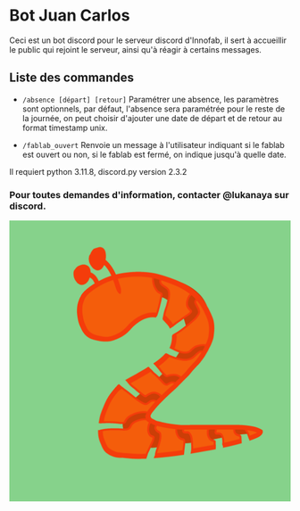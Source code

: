 # Bot Juan Carlos

Ceci est un bot discord pour le serveur discord d'Innofab, il sert à accueillir le public qui rejoint le serveur, ainsi qu'à réagir à certains messages.

## Liste des commandes

- `/absence [départ] [retour]` Paramétrer une absence, les paramètres sont optionnels, par défaut, l'absence sera paramétrée pour le reste de la journée, on peut choisir d'ajouter une date de départ et de retour au format timestamp unix.

- `/fablab_ouvert` Renvoie un message à l'utilisateur indiquant si le fablab est ouvert ou non, si le fablab est fermé, on indique jusqu'à quelle date.

Il requiert python 3.11.8, discord.py version 2.3.2

### Pour toutes demandes d'information, contacter @lukanaya sur discord.

![Logo Juan Carlos](/juan_carlos.png)